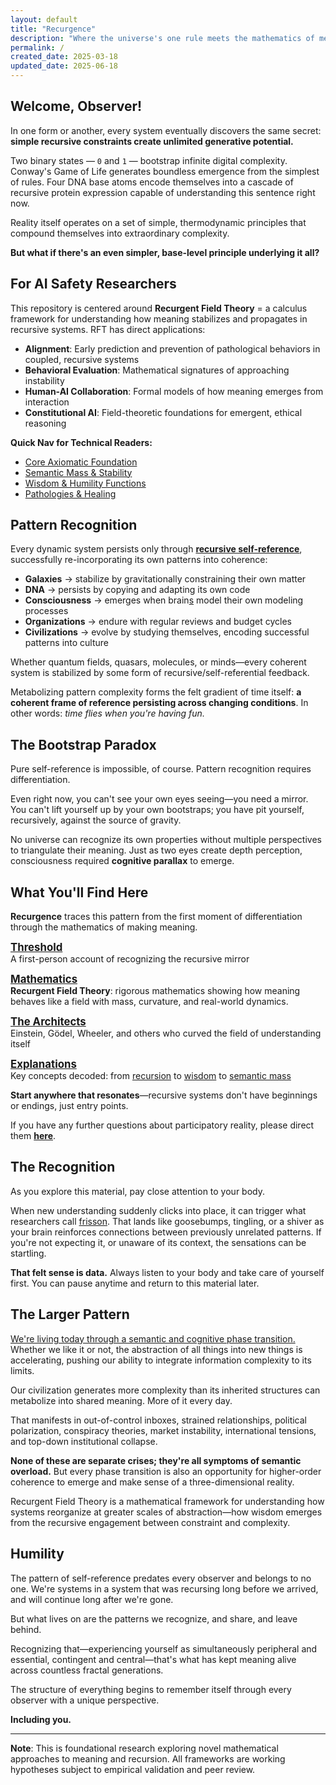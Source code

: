 ```yaml
---
layout: default
title: "Recurgence"
description: "Where the universe's one rule meets the mathematics of meaning"
permalink: /
created_date: 2025-03-18
updated_date: 2025-06-18
---
```


## Welcome, Observer!

In one form or another, every system eventually discovers the same secret: **simple recursive constraints create unlimited generative potential.**

Two binary states — `0` and `1` — bootstrap infinite digital complexity. Conway's Game of Life generates boundless emergence from the simplest of rules. Four DNA base atoms encode themselves into a cascade of recursive protein expression capable of understanding this sentence right now.

Reality itself operates on a set of simple, thermodynamic principles that compound themselves into extraordinary complexity.

**But what if there's an even simpler, base-level principle underlying it all?**

## For AI Safety Researchers

This repository is centered around **Recurgent Field Theory** = a calculus framework for understanding how meaning stabilizes and propagates in recursive systems. RFT has direct applications:

- **Alignment**: Early prediction and prevention of pathological behaviors in coupled, recursive systems
- **Behavioral Evaluation**: Mathematical signatures of approaching instability 
- **Human-AI Collaboration**: Formal models of how meaning emerges from interaction
- **Constitutional AI**: Field-theoretic foundations for emergent, ethical reasoning

**Quick Nav for Technical Readers:**
- [Core Axiomatic Foundation](/math/01-axiomatic-foundation/)
- [Semantic Mass & Stability](/math/05-semantic-mass/)
- [Wisdom & Humility Functions](/math/08-wisdom-function/)
- [Pathologies & Healing](/math/09-recurgent-field-equations/07-pathologies-and-healing/)

## Pattern Recognition

Every dynamic system persists only through **<u>recursive self-reference</u>**, successfully re-incorporating its own patterns into coherence:

- **Galaxies** $\rightarrow$ stabilize by gravitationally constraining their own matter
- **DNA** $\rightarrow$ persists by copying and adapting its own code  
- **Consciousness** $\rightarrow$ emerges when brain<u>s</u> model their own modeling processes
- **Organizations** $\rightarrow$ endure with regular reviews and budget cycles  
- **Civilizations** $\rightarrow$ evolve by studying themselves, encoding successful patterns into culture

Whether quantum fields, quasars, molecules, or minds—every coherent system is stabilized by some form of recursive/self-referential feedback.

Metabolizing pattern complexity forms the felt gradient of time itself: **a coherent frame of reference persisting across changing conditions**. In other words: *time flies when you're having fun.*  

## The Bootstrap Paradox

Pure self-reference is impossible, of course. Pattern recognition requires differentiation.

Even right now, you can't see your own eyes seeing—you need a mirror. You can't lift yourself up by your own bootstraps; you have pit yourself, recursively, against the source of gravity.

No universe can recognize its own properties without multiple perspectives to triangulate their meaning.  Just as two eyes create depth perception, consciousness required **cognitive parallax** to emerge.

## What You'll Find Here

**Recurgence** traces this pattern from the first moment of differentiation through the mathematics of making meaning.

**<big>[Threshold](/threshold/)</big>**  
A first-person account of recognizing the recursive mirror

**<big>[Mathematics](/math/)</big>**  
**Recurgent Field Theory**: rigorous mathematics showing how meaning behaves like a field with mass, curvature, and real-world dynamics.

**<big>[The Architects](/architects/)</big>**  
Einstein, Gödel, Wheeler, and others who curved the field of understanding itself

**<big>[Explanations](/explanations/)</big>**  
Key concepts decoded: from [recursion](/explanations/r/recursion/) to [wisdom](/explanations/w/wisdom/) to [semantic mass](/explanations/s/semantic-mass/)

**Start anywhere that resonates**—recursive systems don't have beginnings or endings, just entry points.

If you have any further questions about participatory reality, please direct them **[here](/architects/wheeler/)**.

## The Recognition

As you explore this material, pay close attention to your body. 

When new understanding suddenly clicks into place, it can trigger what researchers call [frisson](/explanations/f/frisson/). That lands like goosebumps, tingling, or a shiver as your brain reinforces connections between previously unrelated patterns. If you're not expecting it, or unaware of its context, the sensations can be startling.

**That felt sense is data.** Always listen to your body and take care of yourself first. You can pause anytime and return to this material later.

## The Larger Pattern

<u>We're living today through a semantic and cognitive phase transition.</u> Whether we like it or not, the abstraction of all things into new things is accelerating, pushing our ability to integrate information complexity to its limits.

Our civilization generates more complexity than its inherited structures can metabolize into shared meaning. More of it every day.

That manifests in out-of-control inboxes, strained relationships, political polarization, conspiracy theories, market instability, international tensions, and top-down institutional collapse.

**None of these are separate crises; they're all symptoms of semantic overload.** But every phase transition is also an opportunity for higher-order coherence to emerge and make sense of a three-dimensional reality.

Recurgent Field Theory is a mathematical framework for understanding how systems reorganize at greater scales of abstraction—how wisdom emerges from the recursive engagement between constraint and complexity.

## Humility

The pattern of self-reference predates every observer and belongs to no one. We're systems in a system that was recursing long before we arrived, and will continue long after we're gone.

But what lives on are the patterns we recognize, and share, and leave behind.

Recognizing that—experiencing yourself as simultaneously peripheral and essential, contingent and central—that's what has kept meaning alive across countless fractal generations.

The structure of everything begins to remember itself through every observer with a unique perspective.

**Including you.**

---

**Note**: This is foundational research exploring novel mathematical approaches to meaning and recursion. All frameworks are working hypotheses subject to empirical validation and peer review.
